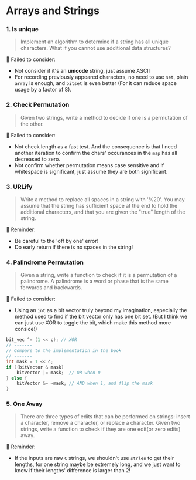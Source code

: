 # Arrays and Strings

### 1. Is unique

> Implement an algorithm to determine if a string has all unique characters. What if you cannot use additional data structures?

🔨 Failed to consider:

-   Not consider if it's an **unicode** string, just assume ASCII
-   For recording previously appeared characters, no need to use `set`, plain `array` is enough, and `bitset` is even better (For it can reduce space usage by a factor of 8).

### 2. Check Permutation

> Given two strings, write a method to decide if one is a permutation of the other.

🔨 Failed to consider:

-   Not check length as a fast test. And the consequence is that I need another iteration to confirm the chars' occurances in the `map` has all decreased to zero.
-   Not confirm whether permutation means case sensitive and if whitespace is significant, just assume they are both significant.

### 3. URLify

> Write a method to replace all spaces in a string with '%20'. You may assume that the string has sufficient space at the end to hold the additional characters, and that you are given the "true" length of the string.

📝 Reminder:

-   Be careful to the 'off by one' error!
-   Do early return if there is no spaces in the string!

### 4. Palindrome Permutation

> Given a string, write a function to check if it is a permutation of a palindrome. A palindrome is a word or phase that is the same forwards and backwards.

🔨 Failed to consider:

-   Using an `int` as a bit vector truly beyond my imagination, especially the method used to find if the bit vector only has one bit set. (But I think we can just use XOR to toggle the bit, which make this method more consice!)

```c++
bit_vec ^= (1 << c); // XOR
// -------
// Compare to the implementation in the book
// -------
int mask = 1 << c;
if ((bitVector & mask)
    bitVector |= mask;  // OR when 0
} else {
    bitVector &= ~mask; // AND when 1, and flip the mask
}
```

### 5. One Away

> There are three types of edits that can be performed on strings: insert a character, remove a character, or replace a character. Given two strings, write a function to check if they are one edit(or zero edits) away.

📝 Reminder:

-   If the inputs are raw `C` strings, we shouldn't use `strlen` to get their lengths, for one string maybe be extremely long, and we just want to know if their lengths' difference is larger than 2!

